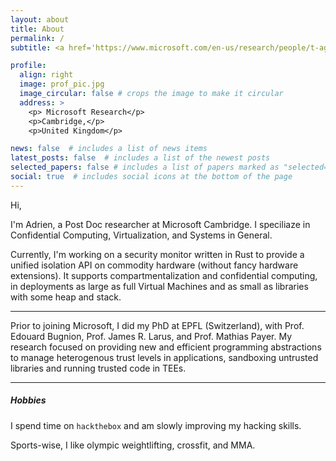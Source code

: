 ```yaml
---
layout: about
title: About
permalink: /
subtitle: <a href='https://www.microsoft.com/en-us/research/people/t-aghosn/'>Microsoft Research</a>

profile:
  align: right
  image: prof_pic.jpg
  image_circular: false # crops the image to make it circular
  address: >
    <p> Microsoft Research</p>
    <p>Cambridge,</p>
    <p>United Kingdom</p>

news: false  # includes a list of news items
latest_posts: false  # includes a list of the newest posts
selected_papers: false # includes a list of papers marked as "selected={true}"
social: true  # includes social icons at the bottom of the page
---
```


Hi,

I'm Adrien, a Post Doc researcher at Microsoft Cambridge.
I speciliaze in Confidential Computing, Virtualization, and Systems in General.

Currently, I'm working on a security monitor written in Rust to provide a unified isolation API on commodity hardware (without fancy hardware extensions).
It supports compartmentalization and confidential computing, in deployments as large as full Virtual Machines and as small as libraries with some heap and stack.

---

Prior to joining Microsoft, I did my PhD at EPFL (Switzerland), with Prof. Edouard Bugnion, Prof. James R. Larus, and Prof. Mathias Payer.
My research focused on providing new and efficient programming abstractions to manage heterogenous trust levels in applications, sandboxing untrusted libraries and running trusted code in TEEs.

---

<h5>Hobbies</h5>

I spend time on `hackthebox` and am slowly improving my hacking skills.

Sports-wise, I like olympic weightlifting, crossfit, and MMA.
